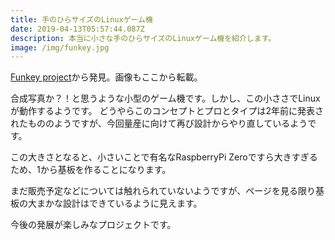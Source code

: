 ```yaml
---
title: 手のひらサイズのLinuxゲーム機
date: 2019-04-13T05:57:44.087Z
description: 本当に小さな手のひらサイズのLinuxゲーム機を紹介します。
image: /img/funkey.jpg
---
```

[Funkey project](https://hackaday.io/project/164934-funkey-project)から発見。画像もここから転載。

合成写真か？！と思うような小型のゲーム機です。しかし、この小ささでLinuxが動作するようです。
どうやらこのコンセプトとプロとタイプは2年前に発表されたもののようですが、今回量産に向けて再び設計からやり直しているようです。

この大きさとなると、小さいことで有名なRaspberryPi Zeroですら大きすぎるため、1から基板を作ることになります。

まだ販売予定などについては触れられていないようですが、ページを見る限り基板の大まかな設計はできているように見えます。

今後の発展が楽しみなプロジェクトです。
